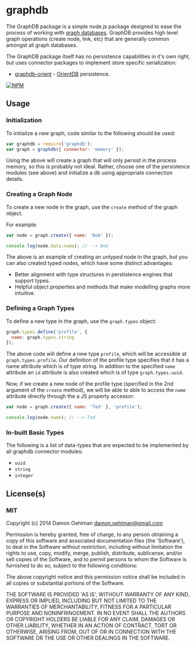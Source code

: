 # graphdb

The GraphDB package is a simple node.js package designed to ease the process
of working with [graph databases](http://en.wikipedia.org/wiki/Graph_database).
GraphDB provides high level graph operations (create node, link, etc) that are
generally common amongst all graph databases.

The GraphDB package itself has no persistence capabilities in it's own right,
but uses connector packages to implement store specific serialization:

- [graphdb-orient](https://github.com/DamonOehlman/graphdb-orient) -
  [OrientDB](http://www.orientdb.org) persistence.


[![NPM](https://nodei.co/npm/graphdb.png)](https://nodei.co/npm/graphdb/)


## Usage

### Initialization

To initialize a new graph, code similar to the following should be used:

```js
var graphdb = require('graphdb');
var graph = graphdb({ connector: 'memory' });
```

Using the above will create a graph that will only persist in the process
memory, so this is probably not ideal.  Rather, choose one of the persistence
modules (see above) and initialize a db using appropriate connection details.

### Creating a Graph Node

To create a new node in the graph, use the `create` method of the graph object.

For example:

```js
var node = graph.create({ name: 'Bob' });

console.log(node.data.name); // --> Bob
```

The above is an example of creating an _untyped_ node in the graph, but you can
also created typed nodes, which have some distinct advantages:

- Better alignment with type structures in perstistence engines that support types.
- Helpful object properties and methods that make modelling graphs more intuitive.

### Defining a Graph Types

To define a new type in the graph, use the `graph.types` object:

```js
graph.types.define('profile', {
  name: graph.types.string
});
```

The above code will define a new type `profile`, which will be accessible at
`graph.types.profile`.  Our definition of the profile type specifies that it
has a name attribute which is of type string.  In addition to the specified
`name` attribute an `id` attribute is also created which is of type
`graph.types.uuid`.

Now, if we create a new node of the profile type (specified in the 2nd argument
of the `create` method), we will be able to able to access the `name` attribute
directly through the a JS property accessor:

```js
var node = graph.create({ name: 'Ted' }, 'profile');

console.log(node.name); // --> Ted
```

### In-built Basic Types

The following is a list of data-types that are expected to be implemented by
all graphdb connector modules:

- `uuid`
- `string`
- `integer`

## License(s)

### MIT

Copyright (c) 2014 Damon Oehlman <damon.oehlman@gmail.com>

Permission is hereby granted, free of charge, to any person obtaining
a copy of this software and associated documentation files (the
'Software'), to deal in the Software without restriction, including
without limitation the rights to use, copy, modify, merge, publish,
distribute, sublicense, and/or sell copies of the Software, and to
permit persons to whom the Software is furnished to do so, subject to
the following conditions:

The above copyright notice and this permission notice shall be
included in all copies or substantial portions of the Software.

THE SOFTWARE IS PROVIDED 'AS IS', WITHOUT WARRANTY OF ANY KIND,
EXPRESS OR IMPLIED, INCLUDING BUT NOT LIMITED TO THE WARRANTIES OF
MERCHANTABILITY, FITNESS FOR A PARTICULAR PURPOSE AND NONINFRINGEMENT.
IN NO EVENT SHALL THE AUTHORS OR COPYRIGHT HOLDERS BE LIABLE FOR ANY
CLAIM, DAMAGES OR OTHER LIABILITY, WHETHER IN AN ACTION OF CONTRACT,
TORT OR OTHERWISE, ARISING FROM, OUT OF OR IN CONNECTION WITH THE
SOFTWARE OR THE USE OR OTHER DEALINGS IN THE SOFTWARE.
